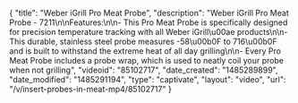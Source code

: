 {
    "title": "Weber iGrill Pro Meat Probe",
    "description": "Weber iGrill Pro Meat Probe - 7211\n\nFeatures:\n\n- This Pro Meat Probe is specifically designed for precision temperature tracking with all Weber iGrill\u00ae products\n\n- This durable, stainless steel probe measures -58\u00b0F to 716\u00b0F and is built to withstand the extreme heat of all day grilling\n\n- Every Pro Meat Probe includes a probe wrap, which is used to neatly coil your probe when not grilling",
    "videoid": "85102717",
    "date_created": "1485289899",
    "date_modified": "1485291194",
    "type": "captivate",
    "layout": "video",
    "url": "\/v\/insert-probes-in-meat-mp4\/85102717"
}